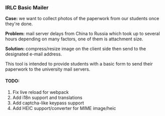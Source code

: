 ### IRLC Basic Mailer

**Case:** we want to collect photos of the paperwork from our students once they're done.

**Problem:** mail server delays from China to Russia which took up to several hours depending on many factors, one of them is attachment size.

**Solution:** compress/resize image on the client side then send to the designated e-mail address.

This tool is intended to provide students with a basic form to send their paperwork to the university mail servers.

#### TODO:
1. Fix live reload for webpack
1. Add i18n support and translations
1. Add captcha-like keypass support
1. Add HEIC support/converter for MIME image/heic
